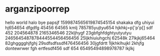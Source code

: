 # arganzipoorrep
hello world
halo
bye
papsjf
1599874565619874545154
shakaka
dfg
uhiyui
hj654654
dfgdfg
45456
64565
kmlj
785785yujtyu654
hjkhkj=p['p'p[]
sdf
452
204564878
2165346546
22kljhygf
23gbfghfdghtyutyutyu
2465645487878444554456456456
25ljkhiuiuhgchj
62548k
27lkjkj65464
82ghgggghjfghj
29sdfsdfssdf476456456
30jgfdrtt
1ljkhklhujkl
2khjfg
dontewrwer
fgh
ertfesdf456
sdf
654
65495494898978787
lkjlkj
